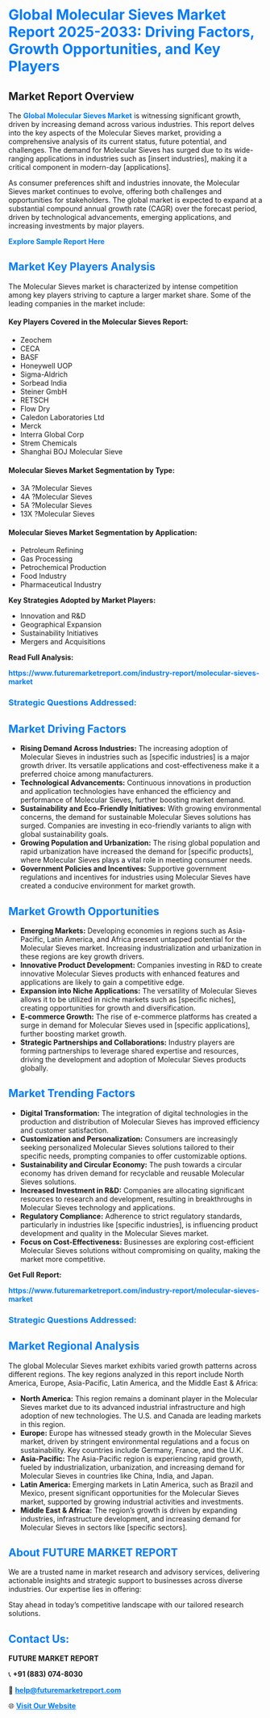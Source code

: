 <h1 style="color: #007BFF;">Global Molecular Sieves Market Report 2025-2033: Driving Factors, Growth Opportunities, and Key Players</h1>

<section id="overview">
<h2>Market Report Overview</h2>
<p>The <a href="https://www.futuremarketreport.com/industry-report/molecular-sieves-market" style="color: #007BFF; text-decoration: none;"><strong>Global Molecular Sieves Market</strong></a> is witnessing significant growth, driven by increasing demand across various industries. This report delves into the key aspects of the Molecular Sieves market, providing a comprehensive analysis of its current status, future potential, and challenges. The demand for Molecular Sieves has surged due to its wide-ranging applications in industries such as [insert industries], making it a critical component in modern-day [applications].</p>
<p>As consumer preferences shift and industries innovate, the Molecular Sieves market continues to evolve, offering both challenges and opportunities for stakeholders. The global market is expected to expand at a substantial compound annual growth rate (CAGR) over the forecast period, driven by technological advancements, emerging applications, and increasing investments by major players.</p>
</section>

<section id="overview">
<p><a href="https://www.futuremarketreport.com/request-sample/reportId=96504" style="color: #007BFF; text-decoration: none;"><strong>Explore Sample Report Here</strong></a></p>
</section>

<section id="key-players">
<h2 style="color: #007BFF;">Market Key Players Analysis</h2>
<p>The Molecular Sieves market is characterized by intense competition among key players striving to capture a larger market share. Some of the leading companies in the market include:</p>
<h4>Key Players Covered in the Molecular Sieves Report:</h4>
<ul><li>Zeochem</li><li>CECA</li><li>BASF</li><li>Honeywell UOP</li><li>Sigma-Aldrich</li><li>Sorbead India</li><li>Steiner GmbH</li><li>RETSCH</li><li>Flow Dry</li><li>Caledon Laboratories Ltd</li><li>Merck</li><li>Interra Global Corp</li><li>Strem Chemicals</li><li>Shanghai BOJ Molecular Sieve</li></ul>
<h4>Molecular Sieves Market Segmentation by Type:</h4>
<ul><li>3A ?Molecular Sieves</li><li>4A ?Molecular Sieves</li><li>5A ?Molecular Sieves</li><li>13X ?Molecular Sieves</li></ul>

<h4>Molecular Sieves Market Segmentation by Application:</h4>
<ul><li>Petroleum Refining</li><li>Gas Processing</li><li>Petrochemical Production</li><li>Food Industry</li><li>Pharmaceutical Industry</li></ul>
<p><strong>Key Strategies Adopted by Market Players:</strong></p>
<ul>
<li>Innovation and R&D</li>
<li>Geographical Expansion</li>
<li>Sustainability Initiatives</li>
<li>Mergers and Acquisitions</li>
</ul>
</section>

<section>
<p><strong>Read Full Analysis: </strong></p><a href="https://www.futuremarketreport.com/industry-report/molecular-sieves-market" style="color: #007BFF; text-decoration: none;"><strong>https://www.futuremarketreport.com/industry-report/molecular-sieves-market</strong></a>
<h3 style="color: #007BFF;">Strategic Questions Addressed:</h3>
</section>

<section id="driving-factors">
<h2 style="color: #007BFF;">Market Driving Factors</h2>
<ul>
<li><strong>Rising Demand Across Industries:</strong> The increasing adoption of Molecular Sieves in industries such as [specific industries] is a major growth driver. Its versatile applications and cost-effectiveness make it a preferred choice among manufacturers.</li>
<li><strong>Technological Advancements:</strong> Continuous innovations in production and application technologies have enhanced the efficiency and performance of Molecular Sieves, further boosting market demand.</li>
<li><strong>Sustainability and Eco-Friendly Initiatives:</strong> With growing environmental concerns, the demand for sustainable Molecular Sieves solutions has surged. Companies are investing in eco-friendly variants to align with global sustainability goals.</li>
<li><strong>Growing Population and Urbanization:</strong> The rising global population and rapid urbanization have increased the demand for [specific products], where Molecular Sieves plays a vital role in meeting consumer needs.</li>
<li><strong>Government Policies and Incentives:</strong> Supportive government regulations and incentives for industries using Molecular Sieves have created a conducive environment for market growth.</li>
</ul>
</section>

<section id="growth-opportunities">
<h2 style="color: #007BFF;">Market Growth Opportunities</h2>
<ul>
<li><strong>Emerging Markets:</strong> Developing economies in regions such as Asia-Pacific, Latin America, and Africa present untapped potential for the Molecular Sieves market. Increasing industrialization and urbanization in these regions are key growth drivers.</li>
<li><strong>Innovative Product Development:</strong> Companies investing in R&D to create innovative Molecular Sieves products with enhanced features and applications are likely to gain a competitive edge.</li>
<li><strong>Expansion into Niche Applications:</strong> The versatility of Molecular Sieves allows it to be utilized in niche markets such as [specific niches], creating opportunities for growth and diversification.</li>
<li><strong>E-commerce Growth:</strong> The rise of e-commerce platforms has created a surge in demand for Molecular Sieves used in [specific applications], further boosting market growth.</li>
<li><strong>Strategic Partnerships and Collaborations:</strong> Industry players are forming partnerships to leverage shared expertise and resources, driving the development and adoption of Molecular Sieves products globally.</li>
</ul>
</section>

<section id="trending-factors">
<h2 style="color: #007BFF;">Market Trending Factors</h2>
<ul>
<li><strong>Digital Transformation:</strong> The integration of digital technologies in the production and distribution of Molecular Sieves has improved efficiency and customer satisfaction.</li>
<li><strong>Customization and Personalization:</strong> Consumers are increasingly seeking personalized Molecular Sieves solutions tailored to their specific needs, prompting companies to offer customizable options.</li>
<li><strong>Sustainability and Circular Economy:</strong> The push towards a circular economy has driven demand for recyclable and reusable Molecular Sieves solutions.</li>
<li><strong>Increased Investment in R&D:</strong> Companies are allocating significant resources to research and development, resulting in breakthroughs in Molecular Sieves technology and applications.</li>
<li><strong>Regulatory Compliance:</strong> Adherence to strict regulatory standards, particularly in industries like [specific industries], is influencing product development and quality in the Molecular Sieves market.</li>
<li><strong>Focus on Cost-Effectiveness:</strong> Businesses are exploring cost-efficient Molecular Sieves solutions without compromising on quality, making the market more competitive.</li>
</ul>
</section>

<section>
<p><strong>Get Full Report: </strong></p><a href="https://www.futuremarketreport.com/industry-report/molecular-sieves-market" style="color: #007BFF; text-decoration: none;"><strong>https://www.futuremarketreport.com/industry-report/molecular-sieves-market</strong></a>
<h3 style="color: #007BFF;">Strategic Questions Addressed:</h3>
</section>


<section id="regional-analysis">
<h2 style="color: #007BFF;">Market Regional Analysis</h2>
<p>The global Molecular Sieves market exhibits varied growth patterns across different regions. The key regions analyzed in this report include North America, Europe, Asia-Pacific, Latin America, and the Middle East & Africa:</p>
<ul>
<li><strong>North America:</strong> This region remains a dominant player in the Molecular Sieves market due to its advanced industrial infrastructure and high adoption of new technologies. The U.S. and Canada are leading markets in this region.</li>
<li><strong>Europe:</strong> Europe has witnessed steady growth in the Molecular Sieves market, driven by stringent environmental regulations and a focus on sustainability. Key countries include Germany, France, and the U.K.</li>
<li><strong>Asia-Pacific:</strong> The Asia-Pacific region is experiencing rapid growth, fueled by industrialization, urbanization, and increasing demand for Molecular Sieves in countries like China, India, and Japan.</li>
<li><strong>Latin America:</strong> Emerging markets in Latin America, such as Brazil and Mexico, present significant opportunities for the Molecular Sieves market, supported by growing industrial activities and investments.</li>
<li><strong>Middle East & Africa:</strong> The region’s growth is driven by expanding industries, infrastructure development, and increasing demand for Molecular Sieves in sectors like [specific sectors].</li>
</ul>
</section>

<footer>
<h2 style="color: #007BFF;">About FUTURE MARKET REPORT</h2>
<p>We are a trusted name in market research and advisory services, delivering actionable insights and strategic support to businesses across diverse industries. Our expertise lies in offering:</p>

<p>Stay ahead in today’s competitive landscape with our tailored research solutions.</p>

<h2 style="color: #007BFF;">Contact Us:</h2>
<p><strong>FUTURE MARKET REPORT</strong></p>
<p>📞 <strong>+91 (883) 074-8030</strong></p>
<p>📧 <strong><a href="mailto:help@futuremarketreport.com" style="color: #007BFF;">help@futuremarketreport.com</a></strong></p>
<p>🌐 <strong><a href="https://www.futuremarketreport.com/" style="color: #007BFF;">Visit Our Website</a></strong></p>
</footer>